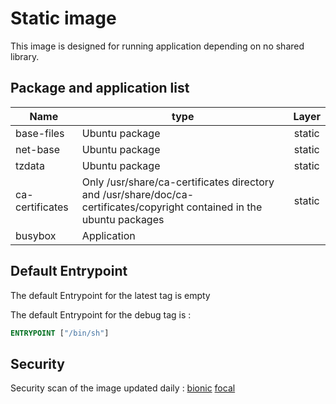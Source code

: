 # Static image

This image is designed for running application depending on no shared library.

## Package and application list

| Name            | type                                                         | Layer  |
| --------------- | ------------------------------------------------------------ | :----: |
| base-files      | Ubuntu package                                               | static |
| net-base        | Ubuntu package                                               | static |
| tzdata          | Ubuntu package                                               | static |
| ca-certificates | Only /usr/share/ca-certificates directory and /usr/share/doc/ca-certificates/copyright contained in the ubuntu packages | static |
| busybox         | Application                                                  |

## Default Entrypoint

The default Entrypoint for the latest tag is empty

The default Entrypoint for the debug tag is :

```dockerfile
ENTRYPOINT ["/bin/sh"]
```

## Security

Security scan of the image updated daily : [bionic](../../security/table/static_bionic) [focal](../../security/table/static_focal)
